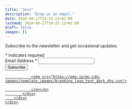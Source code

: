 ```yaml
---
title: "Join"
description: "Drop us an email."
date: 2020-08-27T19:25:12+02:00
lastmod: 2020-08-27T19:25:12+02:00
draft: false
images: []
---
```


Subscribe to the newsletter and get occasional updates.

<!-- Begin Mailchimp Signup Form -->
<div id="mc_embed_signup">
<form action="https://web-scraping.us14.list-manage.com/subscribe/post?u=d4526d2b1c8edaeadcbc8394f&amp;id=4cd9f815f7" method="post" id="mc-embedded-subscribe-form" name="mc-embedded-subscribe-form" class="validate" target="_blank" novalidate>
    <div id="mc_embed_signup_scroll">

<div class="indicates-required"><span class="asterisk">*</span> indicates required</div>
<div class="mc-field-group">
	<label for="mce-EMAIL">Email Address  <span class="asterisk">*</span>
</label>
	<input type="email" value="" name="EMAIL" class="required email" id="mce-EMAIL">
</div>
	<div id="mce-responses" class="clear foot">
		<div class="response" id="mce-error-response" style="display:none"></div>
		<div class="response" id="mce-success-response" style="display:none"></div>
	</div>    <!-- real people should not fill this in and expect good things - do not remove this or risk form bot signups-->
    <div style="position: absolute; left: -5000px;" aria-hidden="true"><input type="text" name="b_d4526d2b1c8edaeadcbc8394f_4cd9f815f7" tabindex="-1" value=""></div>
        <div class="optionalParent">
            <div class="clear foot">
                <input type="submit" value="Subscribe" name="subscribe" id="mc-embedded-subscribe" class="button">
                <p class="brandingLogo"><a href="http://eepurl.com/h0JJhT" title="Mailchimp - email marketing made easy and fun">

                <img src="https://eep.io/mc-cdn-images/template_images/branding_logo_text_dark_dtp.svg">

                </a></p>
            </div>
        </div>
    </div>
</form>
</div>

<!--End mc_embed_signup-->
